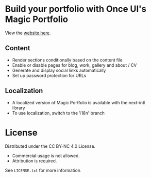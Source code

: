 # **Build your portfolio with Once UI's Magic Portfolio**

View the [website here](https://oskarconislla.vercel.app/).


## **Content**
- Render sections conditionally based on the content file
- Enable or disable pages for blog, work, gallery and about / CV
- Generate and display social links automatically
- Set up password protection for URLs

## **Localization**
- A localized version of Magic Portfolio is available with the next-intl library
- To use localization, switch to the 'i18n' branch

# **License**

Distributed under the CC BY-NC 4.0 License.
- Commercial usage is not allowed.
- Attribution is required.

See `LICENSE.txt` for more information.